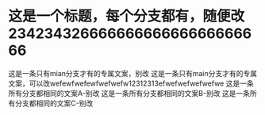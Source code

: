 # 这是一个标题，每个分支都有，随便改23423432666666666666666666666
这是一条只有mian分支才有的专属文案，别改
这是一条只有main分支才有的专属文案，可以改wefewfwefewfwefwefw12312313efwefwefwefwefwe
这是一条所有分支都相同的文案A-别改
这是一条所有分支都相同的文案B-别改
这是一条所有分支都相同的文案C-别改
